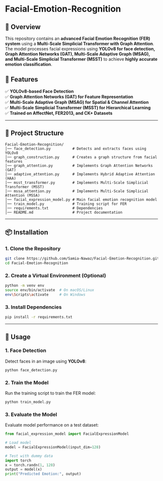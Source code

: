 # Facial-Emotion-Recognition
## 📌 Overview
This repository contains an **advanced Facial Emotion Recognition (FER) system** using a **Multi-Scale Simplicial Transformer with Graph Attention**. The model processes facial expressions using **YOLOv8 for face detection, Graph Attention Networks (GAT), Multi-Scale Adaptive Graph (MSAG), and Multi-Scale Simplicial Transformer (MSST)** to achieve **highly accurate emotion classification**.

## 🚀 Features
✅ **YOLOv8-based Face Detection**  
✅ **Graph Attention Networks (GAT) for Feature Representation**  
✅ **Multi-Scale Adaptive Graph (MSAG) for Spatial & Channel Attention**  
✅ **Multi-Scale Simplicial Transformer (MSST) for Hierarchical Learning**  
✅ **Trained on AffectNet, FER2013, and CK+ Datasets**  

---

## 📂 Project Structure
```
Facial-Emotion-Recognition/
│── face_detection.py          # Detects and extracts faces using YOLOv8
│── graph_construction.py      # Creates a graph structure from facial features
│── graph_attention.py         # Implements Graph Attention Networks (GAT)
│── adaptive_attention.py      # Implements Hybrid Adaptive Attention (HAA)
│── msst_transformer.py        # Implements Multi-Scale Simplicial Transformer (MSST)
│── mssa_attention.py          # Implements Multi-Scale Simplicial Attention (MSSA)
│── facial_expression_model.py # Main facial emotion recognition model
│── train_model.py             # Training script for FER
│── requirements.txt           # Dependencies
│── README.md                  # Project documentation
```

---

## 📦 Installation
### **1. Clone the Repository**
```bash
git clone https://github.com/Samia-Nawaz/Facial-Emotion-Recognition.git
cd Facial-Emotion-Recognition
```

### **2. Create a Virtual Environment (Optional)**
```bash
python -m venv env
source env/bin/activate  # On macOS/Linux
env\Scripts\activate     # On Windows
```

### **3. Install Dependencies**
```bash
pip install -r requirements.txt
```

---

## 🚀 Usage
### **1. Face Detection**
Detect faces in an image using **YOLOv8**:
```bash
python face_detection.py
```

### **2. Train the Model**
Run the training script to train the FER model:
```bash
python train_model.py
```

### **3. Evaluate the Model**
Evaluate model performance on a test dataset:
```python
from facial_expression_model import FacialExpressionModel

# Load model
model = FacialExpressionModel(input_dim=128)

# Test with dummy data
import torch
x = torch.randn(1, 128)
output = model(x)
print("Predicted Emotion:", output)
```
